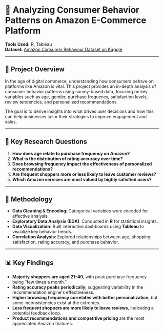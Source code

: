 # 🛒 Analyzing Consumer Behavior Patterns on Amazon E-Commerce Platform

**Tools Used:** R, Tableau  
**Dataset:** [Amazon Consumer Behaviour Dataset on Kaggle](https://www.kaggle.com/datasets/swathiunnikrishnan/amazon-consumer-behaviour-dataset)

---

## 📌 Project Overview

In the age of digital commerce, understanding how consumers behave on platforms like Amazon is vital. This project provides an in-depth analysis of consumer behavior patterns using survey-based data, focusing on key variables such as age, gender, purchase frequency, satisfaction levels, review tendencies, and personalized recommendations.

The goal is to derive insights into what drives user decisions and how this can help businesses tailor their strategies to improve engagement and sales.

---

## 🧠 Key Research Questions

1. **How does age relate to purchase frequency on Amazon?**
2. **What is the distribution of rating accuracy over time?**
3. **Does browsing frequency impact the effectiveness of personalized recommendations?**
4. **Are frequent shoppers more or less likely to leave customer reviews?**
5. **Which Amazon services are most valued by highly satisfied users?**

---

## 🧰 Methodology

- **Data Cleaning & Encoding**: Categorical variables were encoded for effective analysis.
- **Exploratory Data Analysis (EDA)**: Conducted in **R** for statistical insights.
- **Data Visualization**: Built interactive dashboards using **Tableau** to visualize key behavior trends.
- **Correlation Analysis**: Explored relationships between age, shopping satisfaction, rating accuracy, and purchase behavior.

---

## 📊 Key Findings

- **Majority shoppers are aged 21–40**, with peak purchase frequency being “few times a month.”
- **Rating accuracy peaks periodically**, suggesting variability in the recommendation engine's effectiveness.
- **Higher browsing frequency correlates with better personalization**, but some inconsistencies exist at the extremes.
- **Less frequent shoppers are more likely to leave reviews**, indicating a potential feedback loop.
- **Product recommendations and competitive pricing** are the most appreciated Amazon features.
